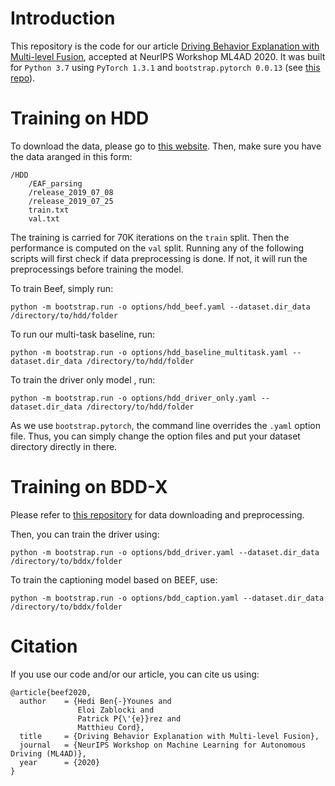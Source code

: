 # Introduction

This repository is the code for our article [Driving Behavior Explanation with Multi-level Fusion](https://arxiv.org/abs/2012.04983), accepted at NeurIPS Workshop ML4AD 2020. It was built for `Python 3.7` using `PyTorch 1.3.1` and `bootstrap.pytorch 0.0.13` (see [this repo](https://github.com/Cadene/bootstrap.pytorch)).

# Training on HDD

To download the data, please go to [this website](https://usa.honda-ri.com/HDD). Then, make sure you have the data aranged in this form:

```
/HDD
	/EAF_parsing
	/release_2019_07_08
	/release_2019_07_25
	train.txt
	val.txt
```


The training is carried for 70K iterations on the `train` split. Then the performance is computed on the `val` split. Running any of the following scripts will first check if data preprocessing is done. If not, it will run the preprocessings before training the model.

To train Beef, simply run:
```
python -m bootstrap.run -o options/hdd_beef.yaml --dataset.dir_data /directory/to/hdd/folder
```

To run our multi-task baseline, run:
```
python -m bootstrap.run -o options/hdd_baseline_multitask.yaml --dataset.dir_data /directory/to/hdd/folder
```

To train the driver only model , run:
```
python -m bootstrap.run -o options/hdd_driver_only.yaml --dataset.dir_data /directory/to/hdd/folder
```

As we use `bootstrap.pytorch`, the command line overrides the `.yaml` option file. Thus, you can simply change the option files and put your dataset directory directly in there.

# Training on BDD-X

Please refer to [this repository](https://github.com/JinkyuKimUCB/BDD-X-dataset) for data downloading and preprocessing.

Then, you can train the driver using:
```
python -m bootstrap.run -o options/bdd_driver.yaml --dataset.dir_data /directory/to/bddx/folder
```

To train the captioning model based on BEEF, use:
```
python -m bootstrap.run -o options/bdd_caption.yaml --dataset.dir_data /directory/to/bddx/folder
```

# Citation

If you use our code and/or our article, you can cite us using:

```
@article{beef2020,
  author    = {Hedi Ben{-}Younes and
               Eloi Zablocki and
               Patrick P{\'{e}}rez and
               Matthieu Cord},
  title     = {Driving Behavior Explanation with Multi-level Fusion},
  journal   = {NeurIPS Workshop on Machine Learning for Autonomous Driving (ML4AD)},
  year      = {2020}
}
```

